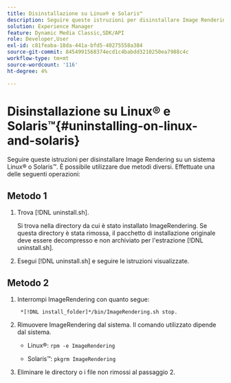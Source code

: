 ```yaml
---
title: Disinstallazione su Linux® e Solaris™
description: Seguire queste istruzioni per disinstallare Image Rendering su un sistema Linux® o Solaris™.
solution: Experience Manager
feature: Dynamic Media Classic,SDK/API
role: Developer,User
exl-id: c81feaba-18da-441a-bfd5-40275558a384
source-git-commit: 8454991568374ecd1c4babdd3210250ea7988c4c
workflow-type: tm+mt
source-wordcount: '116'
ht-degree: 4%

---
```


# Disinstallazione su Linux® e Solaris™{#uninstalling-on-linux-and-solaris}

Seguire queste istruzioni per disinstallare Image Rendering su un sistema Linux® o Solaris™. È possibile utilizzare due metodi diversi. Effettuate una delle seguenti operazioni:

## Metodo 1

1. Trova [!DNL uninstall.sh].

   Si trova nella directory da cui è stato installato ImageRendering. Se questa directory è stata rimossa, il pacchetto di installazione originale deve essere decompresso e non archiviato per l&#39;estrazione [!DNL uninstall.sh].
1. Esegui [!DNL uninstall.sh] e seguire le istruzioni visualizzate.

## Metodo 2

1. Interrompi ImageRendering con quanto segue:

   ` *[!DNL install_folder]*/bin/ImageRendering.sh stop.`

1. Rimuovere ImageRendering dal sistema. Il comando utilizzato dipende dal sistema.
   * Linux®: `rpm -e ImageRendering`

   * Solaris™: `pkgrm ImageRendering`

1. Eliminare le directory o i file non rimossi al passaggio 2.

